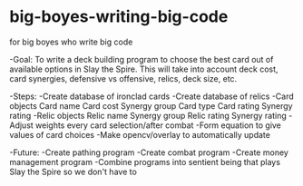 # big-boyes-writing-big-code
for big boyes who write big code

-Goal: To write a deck building program to choose the best card out of available options in Slay the Spire. This will take into account deck cost, card synergies, defensive vs offensive, relics, deck size, etc.

-Steps:
  -Create database of ironclad cards
  -Create database of relics
  -Card objects
    Card name
    Card cost
    Synergy group
    Card type
    Card rating
    Synergy rating
  -Relic objects
    Relic name
    Synergy group
    Relic rating
    Synergy rating
  -Adjust weights every card selection/after combat
  -Form equation to give values of card choices
  -Make opencv/overlay to automatically update
 
-Future:
  -Create pathing program
  -Create combat program
  -Create money management program
  -Combine programs into sentient being that plays Slay the Spire so we don't have to
